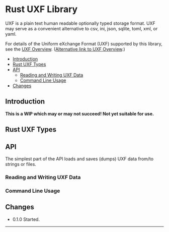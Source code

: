 # Rust UXF Library

UXF is a plain text human readable optionally typed storage format. UXF may
serve as a convenient alternative to csv, ini, json, sqlite, toml, xml, or
yaml.

For details of the Uniform eXchange Format (UXF) supported by this library,
see the [UXF Overview](../README.md). ([Alternative link to UXF
Overview](https://github.com/mark-summerfield/uxf/blob/main/README.md).)

- [Introduction](#introduction)
- [Rust UXF Types](#python-uxf-types)
- [API](#api)
    - [Reading and Writing UXF Data](#reading-and-writing-uxf-data)
    - [Command Line Usage](#command-line-usage)
- [Changes](#changes)

## Introduction

**This is a WIP which may or may not succeed! Not yet suitable for use.**


## Rust UXF Types

## API

The simplest part of the API loads and saves (dumps) UXF data from/to
strings or files.

### Reading and Writing UXF Data

### Command Line Usage

## Changes

- 0.1.0 Started.

---
